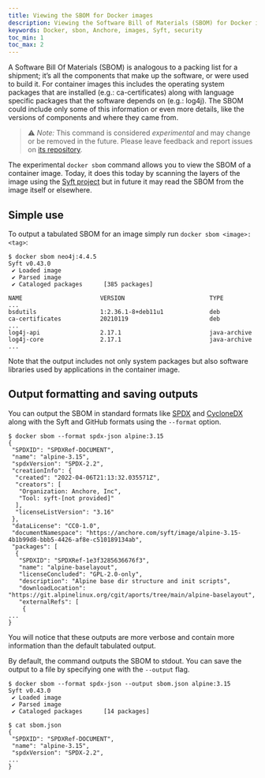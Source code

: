 ```yaml
---
title: Viewing the SBOM for Docker images
description: Viewing the Software Bill of Materials (SBOM) for Docker images
keywords: Docker, sbon, Anchore, images, Syft, security
toc_min: 1
toc_max: 2
---
```


A Software Bill Of Materials (SBOM) is analogous to a packing list for a shipment; it’s all the components that make up the software, or were used to build it. For container images this includes the operating system packages that are installed (e.g.: ca-certificates) along with language specific packages that the software depends on (e.g.: log4j). The SBOM could include only some of this information or even more details, like the versions of components and where they came from.

> :warning: *Note:* This command is considered _experimental_ and may change or be removed in the future.
> Please leave feedback and report issues on [its repository](https://github.com/docker/sbom-cli-plugin).

The experimental `docker sbom` command allows you to view the SBOM of a container image. Today, it does this today by scanning the layers of the image using the [Syft project](https://github.com/anchore/syft) but in future it may read the SBOM from the image itself or elsewhere.


## Simple use

To output a tabulated SBOM for an image simply run `docker sbom <image>:<tag>`:

```console
$ docker sbom neo4j:4.4.5
Syft v0.43.0
 ✔ Loaded image            
 ✔ Parsed image            
 ✔ Cataloged packages      [385 packages]

NAME                      VERSION                        TYPE
... 
bsdutils                  1:2.36.1-8+deb11u1             deb
ca-certificates           20210119                       deb
...
log4j-api                 2.17.1                         java-archive  
log4j-core                2.17.1                         java-archive  
...
```

Note that the output includes not only system packages but also software libraries used by applications in the container image.

## Output formatting and saving outputs

You can output the SBOM in standard formats like [SPDX](https://spdx.dev) and [CycloneDX](https://cyclonedx.org) along with the Syft and GitHub formats using the `--format` option.

```console
$ docker sbom --format spdx-json alpine:3.15
{
 "SPDXID": "SPDXRef-DOCUMENT",
 "name": "alpine-3.15",
 "spdxVersion": "SPDX-2.2",
 "creationInfo": {
  "created": "2022-04-06T21:13:32.035571Z",
  "creators": [
   "Organization: Anchore, Inc",
   "Tool: syft-[not provided]"
  ],
  "licenseListVersion": "3.16"
 },
 "dataLicense": "CC0-1.0",
 "documentNamespace": "https://anchore.com/syft/image/alpine-3.15-4b1b99d8-bbb5-4426-af8e-c510189134ab",
 "packages": [
  {
   "SPDXID": "SPDXRef-1e3f3285636676f3",
   "name": "alpine-baselayout",
   "licenseConcluded": "GPL-2.0-only",
   "description": "Alpine base dir structure and init scripts",
   "downloadLocation": "https://git.alpinelinux.org/cgit/aports/tree/main/alpine-baselayout",
   "externalRefs": [
    {
...
}
```

You will notice that these outputs are more verbose and contain more information than the default tabulated output.

By default, the command outputs the SBOM to stdout. You can save the output to a file by specifying one with the `--output` flag.

```console
$ docker sbom --format spdx-json --output sbom.json alpine:3.15
Syft v0.43.0
 ✔ Loaded image            
 ✔ Parsed image            
 ✔ Cataloged packages      [14 packages]

$ cat sbom.json
{
 "SPDXID": "SPDXRef-DOCUMENT",
 "name": "alpine-3.15",
 "spdxVersion": "SPDX-2.2",
...
}
```
